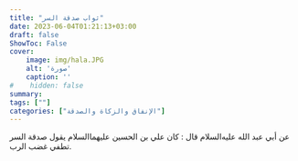 ```yaml
---
title: "ثواب صدقة السر"
date: 2023-06-04T01:21:13+03:00
draft: false
ShowToc: False
cover:
    image: img/hala.JPG
    alt: 'صورة'
    caption: ''
#    hidden: false
summary: 
tags: [""]
categories: ["الإنفاق والزكاة والصدقة"]
---
```

عن أبي عبد الله عليه‌السلام قال :
كان علي بن الحسين عليهما‌السلام يقول صدقة السر تطفي غضب الرب.

